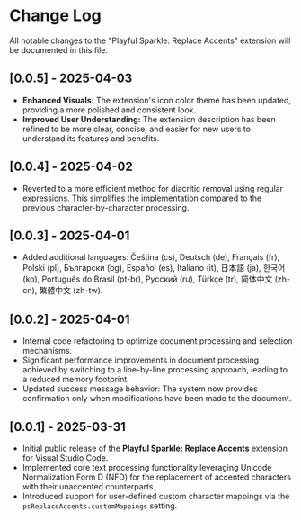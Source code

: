 # Change Log

All notable changes to the "Playful Sparkle: Replace Accents" extension will be documented in this file.

## [0.0.5] - 2025-04-03

* **Enhanced Visuals:** The extension's icon color theme has been updated, providing a more polished and consistent look.
* **Improved User Understanding:** The extension description has been refined to be more clear, concise, and easier for new users to understand its features and benefits.

## [0.0.4] - 2025-04-02

* Reverted to a more efficient method for diacritic removal using regular expressions. This simplifies the implementation compared to the previous character-by-character processing.

## [0.0.3] - 2025-04-01

* Added additional languages: Čeština (cs), Deutsch (de), Français (fr), Polski (pl), Български (bg), Español (es), Italiano (it), 日本語 (ja), 한국어 (ko), Português do Brasil (pt-br), Русский (ru), Türkçe (tr), 简体中文 (zh-cn), 繁體中文 (zh-tw).

## [0.0.2] - 2025-04-01

* Internal code refactoring to optimize document processing and selection mechanisms.
* Significant performance improvements in document processing achieved by switching to a line-by-line processing approach, leading to a reduced memory footprint.
* Updated success message behavior: The system now provides confirmation only when modifications have been made to the document.

## [0.0.1] - 2025-03-31

* Initial public release of the **Playful Sparkle: Replace Accents** extension for Visual Studio Code.
* Implemented core text processing functionality leveraging Unicode Normalization Form D (NFD) for the replacement of accented characters with their unaccented counterparts.
* Introduced support for user-defined custom character mappings via the `psReplaceAccents.customMappings` setting.
